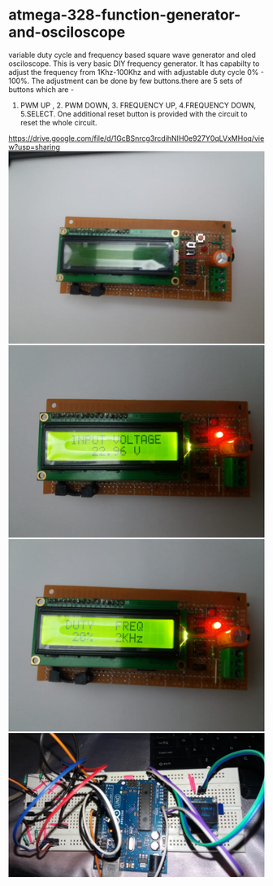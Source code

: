 # atmega-328-function-generator-and-osciloscope
variable duty cycle and frequency based square wave generator and oled osciloscope.
This is very basic DIY frequency generator. It has capabilty to adjust the frequency from 1Khz-100Khz and with adjustable duty cycle 0% - 100%. The adjustment can be done by few buttons.there are 5 sets of buttons which are -
1. PWM UP , 2. PWM DOWN, 3. FREQUENCY UP, 4.FREQUENCY DOWN, 5.SELECT.
One additional reset button is provided with the circuit to reset the whole circuit.

https://drive.google.com/file/d/1GcBSnrcg3rcdihNIH0e927Y0qLVxMHoq/view?usp=sharing
![](image/image1.jpeg)
![](image/image2.jpeg)
![](image/image3.jpeg)
![](image/image4.jpeg)
